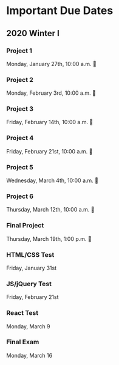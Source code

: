 # Important Due Dates

## 2020 Winter I


### Project 1 
Monday, January 27th, 10:00 a.m. 👻

### Project 2 
Monday, February 3rd, 10:00 a.m. 👻

### Project 3 
Friday, February 14th, 10:00 a.m. 👻

### Project 4 
Friday, February 21st, 10:00 a.m. 👻

### Project 5
Wednesday, March 4th, 10:00 a.m. 👻

### Project 6
Thursday, March 12th, 10:00 a.m. 👻

### Final Project 
Thursday, March 19th, 1:00 p.m. 👻



### HTML/CSS Test
Friday, January 31st

### JS/jQuery Test
Friday, February 21st

### React Test
Monday, March 9

### Final Exam
Monday, March 16




